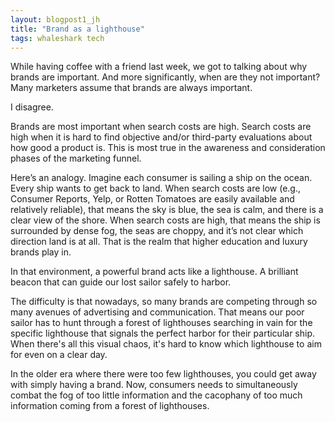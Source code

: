 ```yaml
---
layout: blogpost1_jh
title: "Brand as a lighthouse"
tags: whaleshark tech
---
```

While having coffee with a friend last week, we got to talking about why brands are important. And more significantly, when are they not important? Many marketers assume that brands are always important.

I disagree.

Brands are most important when search costs are high. Search costs are high when it is hard to find objective and/or third-party evaluations about how good a product is. This is most true in the awareness and consideration phases of the marketing funnel.

Here’s an analogy. Imagine each consumer is sailing a ship on the ocean. Every ship wants to get back to land. When search costs are low (e.g., Consumer Reports, Yelp, or Rotten Tomatoes are easily available and relatively reliable), that means the sky is blue, the sea is calm, and there is a clear view of the shore. When search costs are high, that means the ship is surrounded by dense fog, the seas are choppy, and it’s not clear which direction land is at all. That is the realm that higher education and luxury brands play in. 

In that environment, a powerful brand acts like a lighthouse. A brilliant beacon that can guide our lost sailor safely to harbor.

The difficulty is that nowadays, so many brands are competing through so many avenues of advertising and communication. That means our poor sailor has to hunt through a forest of lighthouses searching in vain for the specific lighthouse that signals the perfect harbor for their particular ship. When there's all this visual chaos, it's hard to know which lighthouse to aim for even on a clear day.

In the older era where there were too few lighthouses, you could get away with simply having a brand. Now, consumers needs to simultaneously combat the fog of too little information and the cacophany of too much information coming from a forest of lighthouses.